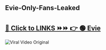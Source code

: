 
 ## Evie-Only-Fans-Leaked

# <h2><a href="https://clipsfans.com/Evie&ref=git">🔗 Click to LINKS ⏩⏩ 👉 🟢 Evie </a></h2>

<a href="https://clipsfans.com/Evie&ref=git" rel="nofollow" data-target="animated-image.originalLink"><img src="https://i.ibb.co.com/xMMVF88/686577567.gif" alt="Viral Video Original" style="max-width: 100%; display: inline-block;" data-target="animated-image.originalImage"></a>
